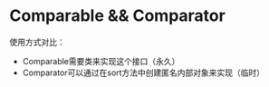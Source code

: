 <!--
 * @Author: ZhXZhao
 * @Date: 2022-01-07 17:35:47
 * @LastEditors: ZhXZhao
 * @LastEditTime: 2022-01-09 12:41:31
 * @Description: file content
-->
# Comparable && Comparator

使用方式对比：
- Comparable需要类来实现这个接口（永久）
- Comparator可以通过在sort方法中创建匿名内部对象来实现（临时）
